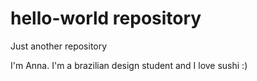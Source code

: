 # hello-world repository
Just another repository

I'm Anna. I'm a brazilian design student and I love sushi :)

